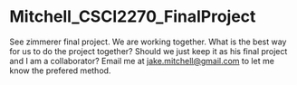 # Mitchell_CSCI2270_FinalProject

See zimmerer final project.  We are working together.  What is the best way for us to do the project together?  Should we just keep it as his final project and I am a collaborator?  Email me at jake.mitchell@gmail.com to let me know the prefered method.
